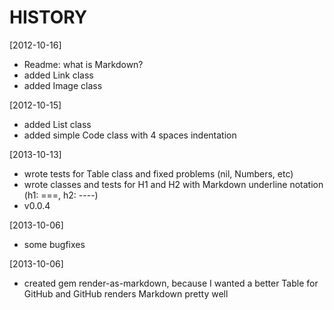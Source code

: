 HISTORY
=======

[2012-10-16]
- Readme: what is Markdown?
- added Link class
- added Image class

[2012-10-15]
- added List class
- added simple Code class with 4 spaces indentation

[2013-10-13]
- wrote tests for Table class and fixed problems (nil, Numbers, etc)
- wrote classes and tests for H1 and H2 with Markdown underline notation (h1: ===, h2: ----)
- v0.0.4

[2013-10-06]
- some bugfixes

[2013-10-06]
- created gem render-as-markdown, because I wanted a better Table for GitHub and GitHub renders Markdown pretty well
